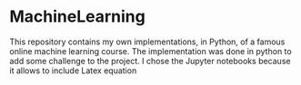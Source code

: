 # MachineLearning
This repository contains my own implementations, in Python, of a famous online machine learning course. The implementation was done in python to add some challenge to the project. I chose the Jupyter notebooks because it allows to include Latex equation

